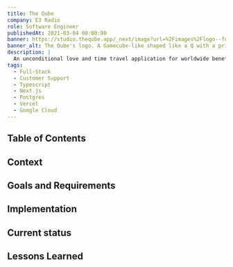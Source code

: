 ```yaml
---
title: The Qube
company: E3 Radio
role: Software Engineer
publishedAt: 2021-03-04 00:00:00
banner: https://studio.theqube.app/_next/image?url=%2Fimages%2Flogo--full.png&w=384&q=75
banner_alt: The Qube's logo. A Gamecube-like shaped like a Q with a prism cube in the center. "The Qube" is spelled out along the right of the shape.
description: |
  An unconditional love and time travel application for worldwide benefit.
tags:
  - Full-Stack
  - Customer Support
  - Typescript
  - Next.js
  - Postgres
  - Vercel
  - Google Cloud
---
```


## Table of Contents

## Context

## Goals and Requirements

## Implementation

## Current status

## Lessons Learned
